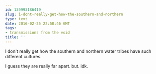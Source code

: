 ```yaml
---
id: 139993186419
slug: i-dont-really-get-how-the-southern-and-northern
type: text
date: 2016-02-25 22:50:46 GMT
tags:
- transmissions from the void
title: ''
---
```

I don't really get how the southern and northern water tribes have such different cultures. 

I guess they are really far apart. but. idk.
